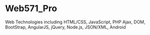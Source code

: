 # Web571_Pro
Web Technologies including HTML/CSS, JavaScript, PHP
Ajax, DOM, BootStrap, AngularJS, jQuery, Node.js, JSON/XML, Android
